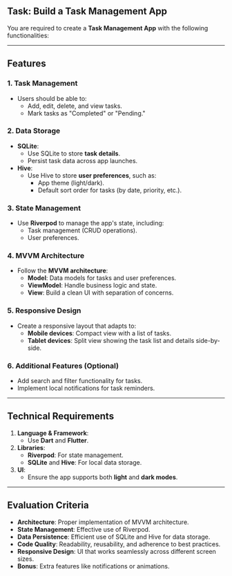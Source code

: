 ## **Task: Build a Task Management App**

You are required to create a **Task Management App** with the following functionalities:

---

## **Features**

### **1. Task Management**

- Users should be able to:
    - Add, edit, delete, and view tasks.
    - Mark tasks as "Completed" or "Pending."

### **2. Data Storage**

- **SQLite**:
    - Use SQLite to store **task details**.
    - Persist task data across app launches.
- **Hive**:
    - Use Hive to store **user preferences**, such as:
        - App theme (light/dark).
        - Default sort order for tasks (by date, priority, etc.).

### **3. State Management**

- Use **Riverpod** to manage the app's state, including:
    - Task management (CRUD operations).
    - User preferences.

### **4. MVVM Architecture**

- Follow the **MVVM architecture**:
    - **Model**: Data models for tasks and user preferences.
    - **ViewModel**: Handle business logic and state.
    - **View**: Build a clean UI with separation of concerns.

### **5. Responsive Design**

- Create a responsive layout that adapts to:
    - **Mobile devices**: Compact view with a list of tasks.
    - **Tablet devices**: Split view showing the task list and details side-by-side.

### **6. Additional Features (Optional)**

- Add search and filter functionality for tasks.
- Implement local notifications for task reminders.

---

## **Technical Requirements**

1. **Language & Framework**:
    - Use **Dart** and **Flutter**.
2. **Libraries**:
    - **Riverpod**: For state management.
    - **SQLite** and **Hive**: For local data storage.
3. **UI**:
    - Ensure the app supports both **light** and **dark modes**.

---

## **Evaluation Criteria**

- **Architecture**: Proper implementation of MVVM architecture.
- **State Management**: Effective use of Riverpod.
- **Data Persistence**: Efficient use of SQLite and Hive for data storage.
- **Code Quality**: Readability, reusability, and adherence to best practices.
- **Responsive Design**: UI that works seamlessly across different screen sizes.
- **Bonus**: Extra features like notifications or animations.
